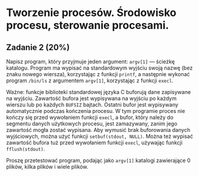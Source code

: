 # Tworzenie procesów. Środowisko procesu, sterowanie procesami.

## Zadanie 2 (20%)

Napisz program, który przyjmuje jeden argument: `argv[1]` — ścieżkę katalogu. Program ma wypisać na standardowym wyjściu swoją nazwę (bez znaku nowego wiersza), korzystając z funkcji `printf`, a następnie wykonać program `/bin/ls` z argumentem `argv[1]`, korzystając z funkcji `execl`.

Ważne: funkcje biblioteki standardowej języka C buforują dane zapisywane na wyjściu. Zawartość bufora jest wypisywana na wyjściu po każdym wierszu lub po każdych `BUFSIZ` bajtach. Ostatni bufor jest wypisywany automatycznie podczas kończenia procesu. W tym programie proces nie kończy się przed wywołaniem funkcji `execl`, a bufor, który należy do segmentu danych użytkowych procesu, jest zamazywany, zanim jego zawartość mogła zostać wypisana. Aby wymusić brak buforowania danych wyjściowych, można użyć funkcji `setbuf(stdout, NULL)`. Można też wypisać zawartość bufora tuż przed wywołaniem funkcji `execl`, używając funkcji `fflush(stdout)`.

Proszę przetestować program, podając jako `argv[1]` katalogi zawierające 0 plików, kilka plików i wiele plików.